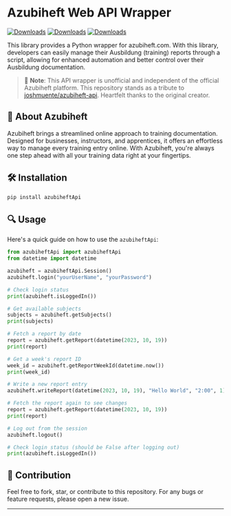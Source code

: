 # Azubiheft Web API Wrapper

[![Downloads](https://static.pepy.tech/badge/azubiheftapi)](https://pepy.tech/project/azubiheftapi)
[![Downloads](https://static.pepy.tech/badge/azubiheftapi/month)](https://pepy.tech/project/azubiheftapi)
[![Downloads](https://static.pepy.tech/badge/azubiheftapi/week)](https://pepy.tech/project/azubiheftapi)

This library provides a Python wrapper for azubiheft.com. With this library, developers can easily manage their Ausbildung (training) reports through a script, allowing for enhanced automation and better control over their Ausbildung documentation.

> 🚀 **Note**: This API wrapper is unofficial and independent of the official Azubiheft platform. This repository stands as a tribute to [joshmuente/azubiheft-api](https://github.com/joshmuente/azubiheft-api). Heartfelt thanks to the original creator.

## 📖 About Azubiheft

Azubiheft brings a streamlined online approach to training documentation. Designed for businesses, instructors, and apprentices, it offers an effortless way to manage every training entry online. With Azubiheft, you're always one step ahead with all your training data right at your fingertips.

## 🛠 Installation

```bash
pip install azubiheftApi
```

## 🔍 Usage

Here's a quick guide on how to use the `azubiheftApi`:

```python
from azubiheftApi import azubiheftApi
from datetime import datetime

azubiheft = azubiheftApi.Session()
azubiheft.login("yourUserName", "yourPassword")

# Check login status
print(azubiheft.isLoggedIn())

# Get available subjects
subjects = azubiheft.getSubjects()
print(subjects)

# Fetch a report by date
report = azubiheft.getReport(datetime(2023, 10, 19))
print(report)

# Get a week's report ID
week_id = azubiheft.getReportWeekId(datetime.now())
print(week_id)

# Write a new report entry
azubiheft.writeReport(datetime(2023, 10, 19), "Hello World", "2:00", 1)

# Fetch the report again to see changes
report = azubiheft.getReport(datetime(2023, 10, 19))
print(report)

# Log out from the session
azubiheft.logout()

# Check login status (should be False after logging out)
print(azubiheft.isLoggedIn())
```

## 🌱 Contribution

Feel free to fork, star, or contribute to this repository. For any bugs or feature requests, please open a new issue.

---
